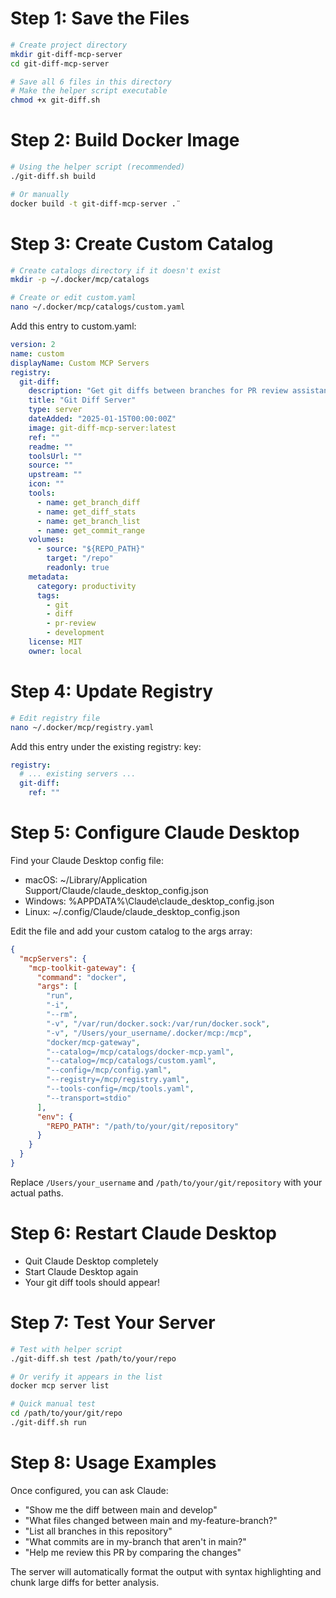 # Step 1: Save the Files
```bash
# Create project directory
mkdir git-diff-mcp-server
cd git-diff-mcp-server

# Save all 6 files in this directory
# Make the helper script executable
chmod +x git-diff.sh
```

# Step 2: Build Docker Image
```bash
# Using the helper script (recommended)
./git-diff.sh build

# Or manually
docker build -t git-diff-mcp-server .¨
```

# Step 3: Create Custom Catalog
```bash
# Create catalogs directory if it doesn't exist
mkdir -p ~/.docker/mcp/catalogs

# Create or edit custom.yaml
nano ~/.docker/mcp/catalogs/custom.yaml
```

Add this entry to custom.yaml:
```yaml
version: 2
name: custom
displayName: Custom MCP Servers
registry:
  git-diff:
    description: "Get git diffs between branches for PR review assistance"
    title: "Git Diff Server"
    type: server
    dateAdded: "2025-01-15T00:00:00Z"
    image: git-diff-mcp-server:latest
    ref: ""
    readme: ""
    toolsUrl: ""
    source: ""
    upstream: ""
    icon: ""
    tools:
      - name: get_branch_diff
      - name: get_diff_stats
      - name: get_branch_list
      - name: get_commit_range
    volumes:
      - source: "${REPO_PATH}"
        target: "/repo"
        readonly: true
    metadata:
      category: productivity
      tags:
        - git
        - diff
        - pr-review
        - development
    license: MIT
    owner: local
```

# Step 4: Update Registry
```bash
# Edit registry file
nano ~/.docker/mcp/registry.yaml
```

Add this entry under the existing registry: key:
```yaml
registry:
  # ... existing servers ...
  git-diff:
    ref: ""
```

# Step 5: Configure Claude Desktop
Find your Claude Desktop config file:
- macOS: ~/Library/Application Support/Claude/claude_desktop_config.json
- Windows: %APPDATA%\Claude\claude_desktop_config.json
- Linux: ~/.config/Claude/claude_desktop_config.json

Edit the file and add your custom catalog to the args array:
```json
{
  "mcpServers": {
    "mcp-toolkit-gateway": {
      "command": "docker",
      "args": [
        "run",
        "-i",
        "--rm",
        "-v", "/var/run/docker.sock:/var/run/docker.sock",
        "-v", "/Users/your_username/.docker/mcp:/mcp",
        "docker/mcp-gateway",
        "--catalog=/mcp/catalogs/docker-mcp.yaml",
        "--catalog=/mcp/catalogs/custom.yaml",
        "--config=/mcp/config.yaml",
        "--registry=/mcp/registry.yaml",
        "--tools-config=/mcp/tools.yaml",
        "--transport=stdio"
      ],
      "env": {
        "REPO_PATH": "/path/to/your/git/repository"
      }
    }
  }
}
```

Replace `/Users/your_username` and `/path/to/your/git/repository` with your actual paths.

# Step 6: Restart Claude Desktop

- Quit Claude Desktop completely
- Start Claude Desktop again
- Your git diff tools should appear!

# Step 7: Test Your Server
```bash
# Test with helper script
./git-diff.sh test /path/to/your/repo

# Or verify it appears in the list
docker mcp server list

# Quick manual test
cd /path/to/your/git/repo
./git-diff.sh run
```

# Step 8: Usage Examples
Once configured, you can ask Claude:

- "Show me the diff between main and develop"
- "What files changed between main and my-feature-branch?"
- "List all branches in this repository"
- "What commits are in my-branch that aren't in main?"
- "Help me review this PR by comparing the changes"

The server will automatically format the output with syntax highlighting and chunk large diffs for better analysis.